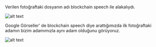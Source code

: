 Verilen fotoğraftaki dosyanın adı blockchain speech ile alakalıydı.

![alt text](https://github.com/MuCyberLab/CTF/blob/master/Stegano/300.jpg?raw=true)

Google Görseller' de blockchain speech diye arattığımızda ilk fotoğraftaki adamın bizim adamımızla aynı adam olduğunu görüyoruz.

![alt text](https://github.com/MuCyberLab/CTF/blob/master/Stegano/300-2.JPG?raw=true)
